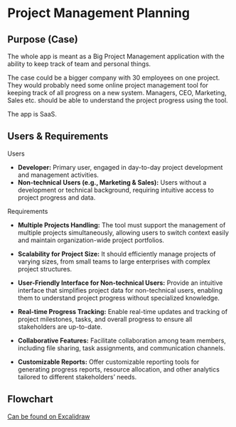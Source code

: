 # Project Management Planning

## Purpose (Case)

The whole app is meant as a Big Project Management application with the ability to keep track of team and personal things.

The case could be a bigger company with 30 employees on one project. They would probably need some online project management tool for keeping track of all progress on a new system. Managers, CEO, Marketing, Sales etc. should be able to understand the project progress using the tool.

The app is SaaS.

## Users & Requirements

Users

- **Developer:** Primary user, engaged in day-to-day project development and management activities.
- **Non-technical Users (e.g., Marketing & Sales):** Users without a development or technical background, requiring intuitive access to project progress and data.

Requirements

- **Multiple Projects Handling:** The tool must support the management of multiple projects simultaneously, allowing users to switch context easily and maintain organization-wide project portfolios.

* **Scalability for Project Size:** It should efficiently manage projects of varying sizes, from small teams to large enterprises with complex project structures.

* **User-Friendly Interface for Non-technical Users:** Provide an intuitive interface that simplifies project data for non-technical users, enabling them to understand project progress without specialized knowledge.

* **Real-time Progress Tracking:** Enable real-time updates and tracking of project milestones, tasks, and overall progress to ensure all stakeholders are up-to-date.

* **Collaborative Features:** Facilitate collaboration among team members, including file sharing, task assignments, and communication channels.

* **Customizable Reports:** Offer customizable reporting tools for generating progress reports, resource allocation, and other analytics tailored to different stakeholders’ needs.

## Flowchart

[Can be found on Excalidraw](https://excalidraw.com/#json=d0eW8qGe_XoYNr42uL4pJ,Q0BRLavnwg3DtMAVE5iKRw)
